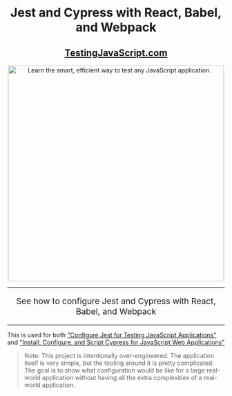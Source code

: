 <h1 align="center">
  Jest and Cypress with React, Babel, and Webpack
</h1>

<div align="center">
  <h2><a href="https://testingjavascript.com">TestingJavaScript.com</a></h2>
  <a href="https://testingjavascript.com">
    <img
      width="500"
      alt="Learn the smart, efficient way to test any JavaScript application."
      src="https://kentcdodds.com/images/testingjavascript-promo/tjs-4.jpg"
    />
  </a>
</div>

<hr />

<p align="center" style="font-size: 1.2rem;">
  See how to configure Jest and Cypress with React, Babel, and Webpack
</p>

<hr />

This is used for both
["Configure Jest for Testing JavaScript Applications"](https://testingjavascript.com/courses/configure-jest-for-testing-javascript-applications-b3674a)
and
["Install, Configure, and Script Cypress for JavaScript Web Applications"](https://testingjavascript.com/courses/install-configure-and-script-cypress-for-javascript-web-applications-b5ee43)

> Note: This project is intentionally over-engineered. The application itself is
> very simple, but the tooling around it is pretty complicated. The goal is to
> show what configuration would be like for a large real-world application
> without having all the extra complexities of a real-world application.
